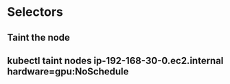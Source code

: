 # Selectors

Taint the node
---
kubectl taint nodes ip-192-168-30-0.ec2.internal hardware=gpu:NoSchedule
---

